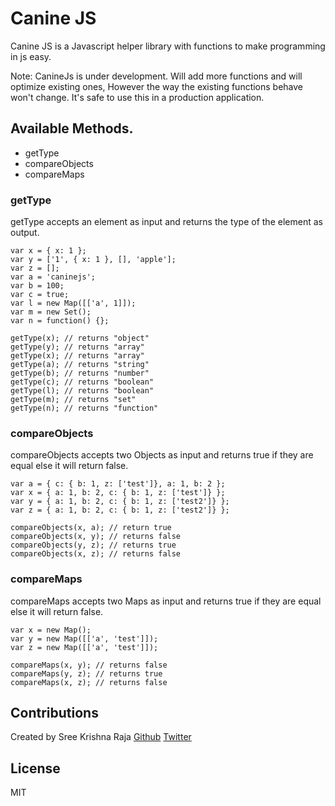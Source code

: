 # Canine JS
Canine JS is a Javascript helper library with functions to make programming in js easy.

Note: CanineJs is under development. Will add more functions and will optimize existing ones, However the way the existing functions behave won't change. It's safe to use this in a production application.

## Available Methods.
- getType
- compareObjects
- compareMaps

### getType
getType accepts an element as input and returns the type of the element as output.

```
var x = { x: 1 };
var y = ['1', { x: 1 }, [], 'apple'];
var z = [];
var a = 'caninejs';
var b = 100;
var c = true;
var l = new Map([['a', 1]]);
var m = new Set();
var n = function() {};

getType(x); // returns "object"
getType(y); // returns "array"
getType(x); // returns "array"
getType(a); // returns "string"
getType(b); // returns "number"
getType(c); // returns "boolean"
getType(l); // returns "boolean"
getType(m); // returns "set"
getType(n); // returns "function"
```

### compareObjects
compareObjects accepts two Objects as input and returns true if they are equal else it will return false.

```
var a = { c: { b: 1, z: ['test']}, a: 1, b: 2 };
var x = { a: 1, b: 2, c: { b: 1, z: ['test']} };
var y = { a: 1, b: 2, c: { b: 1, z: ['test2']} };
var z = { a: 1, b: 2, c: { b: 1, z: ['test2']} };

compareObjects(x, a); // return true
compareObjects(x, y); // returns false
compareObjects(y, z); // returns true
compareObjects(x, z); // returns false
```

### compareMaps
compareMaps accepts two Maps as input and returns true if they are equal else it will return false.

```
var x = new Map();
var y = new Map([['a', 'test']]);
var z = new Map([['a', 'test']]);

compareMaps(x, y); // returns false
compareMaps(y, z); // returns true
compareMaps(x, z); // returns false
```
## Contributions

Created by Sree Krishna Raja [Github](https://github.com/sreekrishnaraja) [Twitter](https://twitter.com/sreekrishnaraja)

## License
MIT
